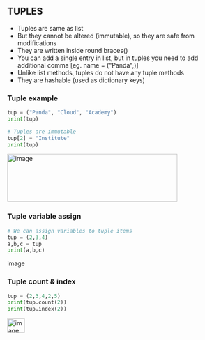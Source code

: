 ## TUPLES
- Tuples are same as list
- But they cannot be altered (immutable), so they are safe from modifications
- They are written inside round braces()
- You can add a single entry in list, but in tuples you need to add additional comma [eg. name = ("Panda",)]
- Unlike list methods, tuples do not have any tuple methods
- They are hashable (used as dictionary keys)

### Tuple example
```py
tup = ("Panda", "Cloud", "Academy")
print(tup)

# Tuples are immutable
tup[2] = "Institute"
print(tup)
```
<img width="390" height="110" alt="image" src="https://github.com/user-attachments/assets/f89365e4-cbc7-4722-a198-bea28d3804cb" />

### Tuple variable assign
```py
# We can assign variables to tuple items
tup = (2,3,4)
a,b,c = tup
print(a,b,c)
```
<img width="47" height="17" alt="image" src="https://github.com/user-attachments/assets/91046718-64e4-4e76-86ab-a70b140996da" />

### Tuple count & index
```py
tup = (2,3,4,2,5)
print(tup.count(2))
print(tup.index(2))
```
<img width="40" height="33" alt="image" src="https://github.com/user-attachments/assets/42ea871d-aae8-4f51-9d5c-dd490899d7de" />

